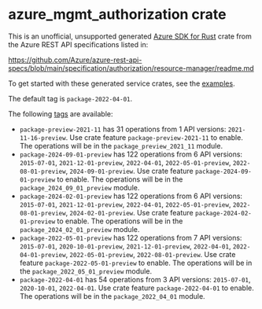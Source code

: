 # azure_mgmt_authorization crate

This is an unofficial, unsupported generated [Azure SDK for Rust](https://github.com/Azure/azure-sdk-for-rust/tree/legacy) crate from the Azure REST API specifications listed in:

https://github.com/Azure/azure-rest-api-specs/blob/main/specification/authorization/resource-manager/readme.md

To get started with these generated service crates, see the [examples](https://github.com/Azure/azure-sdk-for-rust/blob/legacy/services/README.md#examples).

The default tag is `package-2022-04-01`.

The following [tags](https://github.com/Azure/azure-sdk-for-rust/blob/legacy/services/tags.md) are available:

- `package-preview-2021-11` has 31 operations from 1 API versions: `2021-11-16-preview`. Use crate feature `package-preview-2021-11` to enable. The operations will be in the `package_preview_2021_11` module.
- `package-2024-09-01-preview` has 122 operations from 6 API versions: `2015-07-01`, `2021-12-01-preview`, `2022-04-01`, `2022-05-01-preview`, `2022-08-01-preview`, `2024-09-01-preview`. Use crate feature `package-2024-09-01-preview` to enable. The operations will be in the `package_2024_09_01_preview` module.
- `package-2024-02-01-preview` has 122 operations from 6 API versions: `2015-07-01`, `2021-12-01-preview`, `2022-04-01`, `2022-05-01-preview`, `2022-08-01-preview`, `2024-02-01-preview`. Use crate feature `package-2024-02-01-preview` to enable. The operations will be in the `package_2024_02_01_preview` module.
- `package-2022-05-01-preview` has 122 operations from 7 API versions: `2015-07-01`, `2020-10-01-preview`, `2021-12-01-preview`, `2022-04-01`, `2022-04-01-preview`, `2022-05-01-preview`, `2022-08-01-preview`. Use crate feature `package-2022-05-01-preview` to enable. The operations will be in the `package_2022_05_01_preview` module.
- `package-2022-04-01` has 54 operations from 3 API versions: `2015-07-01`, `2020-10-01`, `2022-04-01`. Use crate feature `package-2022-04-01` to enable. The operations will be in the `package_2022_04_01` module.
